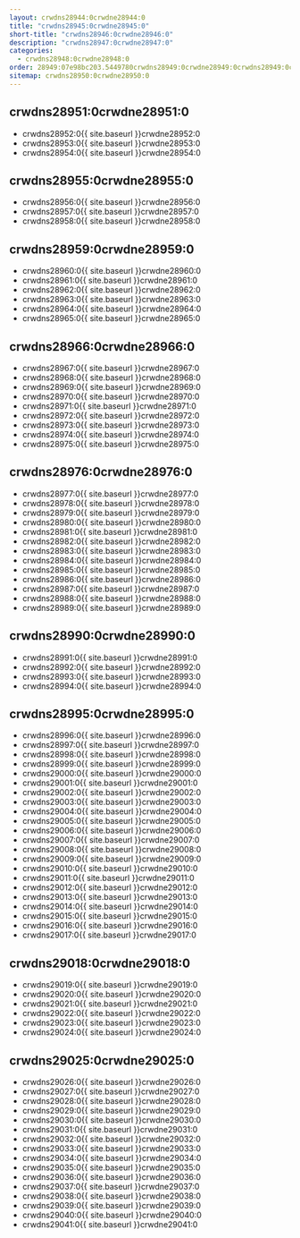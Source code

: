 ```yaml
---
layout: crwdns28944:0crwdne28944:0
title: "crwdns28945:0crwdne28945:0"
short-title: "crwdns28946:0crwdne28946:0"
description: "crwdns28947:0crwdne28947:0"
categories:
  - crwdns28948:0crwdne28948:0
order: 28949:07e98bc203.5449780crwdns28949:0crwdne28949:0crwdns28949:0crwdne28949:0
sitemap: crwdns28950:0crwdne28950:0
---
```

## crwdns28951:0crwdne28951:0

- crwdns28952:0{{ site.baseurl }}crwdne28952:0
- crwdns28953:0{{ site.baseurl }}crwdne28953:0
- crwdns28954:0{{ site.baseurl }}crwdne28954:0

## crwdns28955:0crwdne28955:0

- crwdns28956:0{{ site.baseurl }}crwdne28956:0
- crwdns28957:0{{ site.baseurl }}crwdne28957:0
- crwdns28958:0{{ site.baseurl }}crwdne28958:0

## crwdns28959:0crwdne28959:0

- crwdns28960:0{{ site.baseurl }}crwdne28960:0
- crwdns28961:0{{ site.baseurl }}crwdne28961:0
- crwdns28962:0{{ site.baseurl }}crwdne28962:0
- crwdns28963:0{{ site.baseurl }}crwdne28963:0
- crwdns28964:0{{ site.baseurl }}crwdne28964:0
- crwdns28965:0{{ site.baseurl }}crwdne28965:0

## crwdns28966:0crwdne28966:0

- crwdns28967:0{{ site.baseurl }}crwdne28967:0
- crwdns28968:0{{ site.baseurl }}crwdne28968:0
- crwdns28969:0{{ site.baseurl }}crwdne28969:0
- crwdns28970:0{{ site.baseurl }}crwdne28970:0
- crwdns28971:0{{ site.baseurl }}crwdne28971:0
- crwdns28972:0{{ site.baseurl }}crwdne28972:0
- crwdns28973:0{{ site.baseurl }}crwdne28973:0
- crwdns28974:0{{ site.baseurl }}crwdne28974:0
- crwdns28975:0{{ site.baseurl }}crwdne28975:0

## crwdns28976:0crwdne28976:0

- crwdns28977:0{{ site.baseurl }}crwdne28977:0
- crwdns28978:0{{ site.baseurl }}crwdne28978:0
- crwdns28979:0{{ site.baseurl }}crwdne28979:0
- crwdns28980:0{{ site.baseurl }}crwdne28980:0
- crwdns28981:0{{ site.baseurl }}crwdne28981:0
- crwdns28982:0{{ site.baseurl }}crwdne28982:0
- crwdns28983:0{{ site.baseurl }}crwdne28983:0
- crwdns28984:0{{ site.baseurl }}crwdne28984:0
- crwdns28985:0{{ site.baseurl }}crwdne28985:0
- crwdns28986:0{{ site.baseurl }}crwdne28986:0
- crwdns28987:0{{ site.baseurl }}crwdne28987:0
- crwdns28988:0{{ site.baseurl }}crwdne28988:0
- crwdns28989:0{{ site.baseurl }}crwdne28989:0

## crwdns28990:0crwdne28990:0

- crwdns28991:0{{ site.baseurl }}crwdne28991:0
- crwdns28992:0{{ site.baseurl }}crwdne28992:0
- crwdns28993:0{{ site.baseurl }}crwdne28993:0
- crwdns28994:0{{ site.baseurl }}crwdne28994:0

## crwdns28995:0crwdne28995:0

- crwdns28996:0{{ site.baseurl }}crwdne28996:0
- crwdns28997:0{{ site.baseurl }}crwdne28997:0
- crwdns28998:0{{ site.baseurl }}crwdne28998:0
- crwdns28999:0{{ site.baseurl }}crwdne28999:0
- crwdns29000:0{{ site.baseurl }}crwdne29000:0
- crwdns29001:0{{ site.baseurl }}crwdne29001:0
- crwdns29002:0{{ site.baseurl }}crwdne29002:0
- crwdns29003:0{{ site.baseurl }}crwdne29003:0
- crwdns29004:0{{ site.baseurl }}crwdne29004:0
- crwdns29005:0{{ site.baseurl }}crwdne29005:0
- crwdns29006:0{{ site.baseurl }}crwdne29006:0
- crwdns29007:0{{ site.baseurl }}crwdne29007:0
- crwdns29008:0{{ site.baseurl }}crwdne29008:0
- crwdns29009:0{{ site.baseurl }}crwdne29009:0
- crwdns29010:0{{ site.baseurl }}crwdne29010:0
- crwdns29011:0{{ site.baseurl }}crwdne29011:0
- crwdns29012:0{{ site.baseurl }}crwdne29012:0
- crwdns29013:0{{ site.baseurl }}crwdne29013:0
- crwdns29014:0{{ site.baseurl }}crwdne29014:0
- crwdns29015:0{{ site.baseurl }}crwdne29015:0
- crwdns29016:0{{ site.baseurl }}crwdne29016:0
- crwdns29017:0{{ site.baseurl }}crwdne29017:0

## crwdns29018:0crwdne29018:0

- crwdns29019:0{{ site.baseurl }}crwdne29019:0
- crwdns29020:0{{ site.baseurl }}crwdne29020:0
- crwdns29021:0{{ site.baseurl }}crwdne29021:0
- crwdns29022:0{{ site.baseurl }}crwdne29022:0
- crwdns29023:0{{ site.baseurl }}crwdne29023:0
- crwdns29024:0{{ site.baseurl }}crwdne29024:0

## crwdns29025:0crwdne29025:0

- crwdns29026:0{{ site.baseurl }}crwdne29026:0
- crwdns29027:0{{ site.baseurl }}crwdne29027:0
- crwdns29028:0{{ site.baseurl }}crwdne29028:0
- crwdns29029:0{{ site.baseurl }}crwdne29029:0
- crwdns29030:0{{ site.baseurl }}crwdne29030:0
- crwdns29031:0{{ site.baseurl }}crwdne29031:0
- crwdns29032:0{{ site.baseurl }}crwdne29032:0
- crwdns29033:0{{ site.baseurl }}crwdne29033:0
- crwdns29034:0{{ site.baseurl }}crwdne29034:0
- crwdns29035:0{{ site.baseurl }}crwdne29035:0
- crwdns29036:0{{ site.baseurl }}crwdne29036:0
- crwdns29037:0{{ site.baseurl }}crwdne29037:0
- crwdns29038:0{{ site.baseurl }}crwdne29038:0
- crwdns29039:0{{ site.baseurl }}crwdne29039:0
- crwdns29040:0{{ site.baseurl }}crwdne29040:0
- crwdns29041:0{{ site.baseurl }}crwdne29041:0